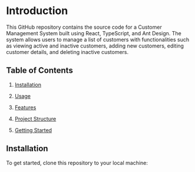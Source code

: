 # Introduction
This GitHub repository contains the source code for a Customer Management System built using React, TypeScript, and Ant Design. The system allows users to manage a list of customers with functionalities such as viewing active and inactive customers, adding new customers, editing customer details, and deleting inactive customers.

## Table of Contents
1. [Installation](link)

2. [Usage](link)

3. [Features](link)

4. [Project Structure](link)

5. [Getting Started](link)

## Installation
To get started, clone this repository to your local machine:
